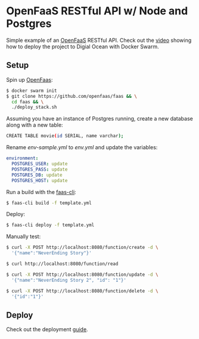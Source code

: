 # OpenFaaS RESTful API w/ Node and Postgres

Simple example of an [OpenFaaS](https://www.openfaas.com/) RESTful API. Check out the [video](https://youtu.be/ru_hg9I5mwM) showing how to deploy the project to Digial Ocean with Docker Swarm.

## Setup

Spin up [OpenFaas](https://www.openfaas.com/):

```sh
$ docker swarm init
$ git clone https://github.com/openfaas/faas && \
  cd faas && \
  ./deploy_stack.sh
```

Assuming you have an instance of Postgres running, create a new database along with a new table:

```sh
CREATE TABLE movie(id SERIAL, name varchar);
```

Rename *env-sample.yml* to *env.yml* and update the variables:

```yaml
environment:
  POSTGRES_USER: update
  POSTGRES_PASS: update
  POSTGRES_DB: update
  POSTGRES_HOST: update
```

Run a build with the [faas-cli](https://github.com/openfaas/faas-cli):

```sh
$ faas-cli build -f template.yml
```

Deploy:

```sh
$ faas-cli deploy -f template.yml
```

Manually test:

```sh
$ curl -X POST http://localhost:8080/function/create -d \
  '{"name":"NeverEnding Story"}'

$ curl http://localhost:8080/function/read

$ curl -X POST http://localhost:8080/function/update -d \
  '{"name":"NeverEnding Story 2", "id": "1"}'

$ curl -X POST http://localhost:8080/function/delete -d \
  '{"id":"1"}'
```

## Deploy

Check out the deployment [guide](/deploy.md).
